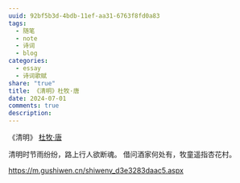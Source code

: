 ```yaml
---
uuid: 92bf5b3d-4bdb-11ef-aa31-6763f8fd0a83
tags:
  - 随笔
  - note
  - 诗词
  - blog
categories:
  - essay
  - 诗词歌赋
share: "true"
title: 《清明》杜牧·唐
date: 2024-07-01
comments: true
description: 
---
```

《清明》
[杜牧·唐](2%20Aera/人物/古代/杜牧·唐.md)

清明时节雨纷纷，路上行人欲断魂。
借问酒家何处有，牧童遥指杏花村。


https://m.gushiwen.cn/shiwenv_d3e3283daac5.aspx